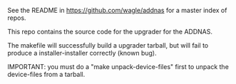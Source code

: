 See the README in https://github.com/wagle/addnas for a master index of repos.

This repo contains the source code for the upgrader for the ADDNAS.

The makefile will successfully build a upgrader tarball, but will fail to produce a installer-installer correctly (known bug).

IMPORTANT: you must do a "make unpack-device-files" first to unpack the device-files from a tarball.
